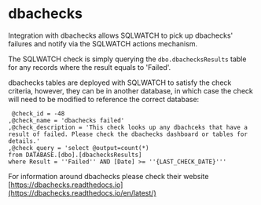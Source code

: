 # dbachecks

Integration with dbachecks allows SQLWATCH to pick up dbachecks' failures and notify via the SQLWATCH actions mechanism. 

The SQLWATCH check is simply querying the `dbo.dbachecksResults` table for any records where the result equals to 'Failed'. 

dbachecks tables are deployed with SQLWATCH to satisfy the check criteria, however, they can be in another database, in which case the check will need to be modified to reference the correct database:

```text
 @check_id = -48
,@check_name = 'dbachecks failed'
,@check_description = 'This check looks up any dbachceks that have a result of failed. Please check the dbachecks dashboard or tables for details.'
,@check_query = 'select @output=count(*)
from DATABASE.[dbo].[dbachecksResults]
where Result = ''Failed'' AND [Date] >= ''{LAST_CHECK_DATE}'''
```

For information around dbachecks please check their website [https://dbachecks.readthedocs.io](https://dbachecks.readthedocs.io/en/latest/)


